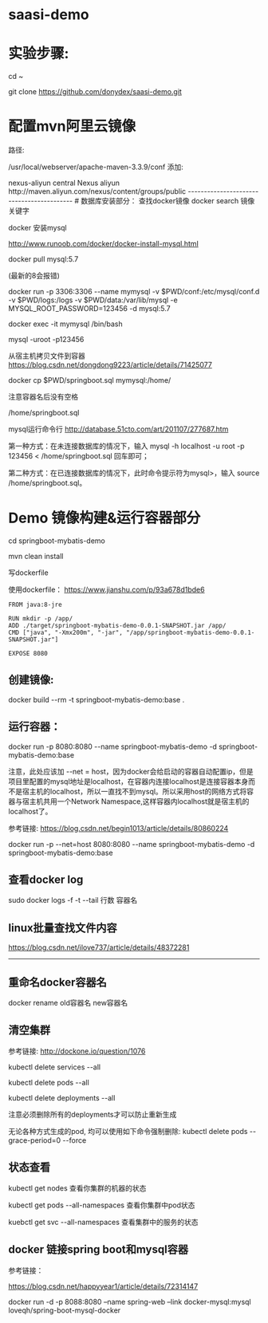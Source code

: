 # saasi-demo
# 实验步骤:
cd ~

git clone https://github.com/donydex/saasi-demo.git
# 配置mvn阿里云镜像
路径:

/usr/local/webserver/apache-maven-3.3.9/conf
添加:

<mirror>  
    <id>nexus-aliyun</id>  
    <mirrorOf>central</mirrorOf>    
    <name>Nexus aliyun</name>  
    <url>http://maven.aliyun.com/nexus/content/groups/public</url>  
</mirror> 
------------------------------------------
# 数据库安装部分：
查找docker镜像
docker search 镜像关键字

docker 安装mysql

http://www.runoob.com/docker/docker-install-mysql.html

docker pull mysql:5.7

(最新的8会报错)

docker run -p 3306:3306 --name mymysql -v $PWD/conf:/etc/mysql/conf.d -v $PWD/logs:/logs -v $PWD/data:/var/lib/mysql -e MYSQL_ROOT_PASSWORD=123456 -d mysql:5.7

docker exec -it mymysql /bin/bash

mysql -uroot -p123456

从宿主机拷贝文件到容器
https://blog.csdn.net/dongdong9223/article/details/71425077

docker cp $PWD/springboot.sql mymysql:/home/

注意容器名后没有空格

/home/springboot.sql

mysql运行命令行
http://database.51cto.com/art/201107/277687.htm

第一种方式：在未连接数据库的情况下，输入 mysql -h localhost -u root -p 123456  < /home/springboot.sql 回车即可；

第二种方式：在已连接数据库的情况下，此时命令提示符为mysql>，输入 source /home/springboot.sql。

# Demo 镜像构建&运行容器部分

cd springboot-mybatis-demo

mvn clean install

写dockerfile

使用dockerfile：
https://www.jianshu.com/p/93a678d1bde6

```
FROM java:8-jre

RUN mkdir -p /app/
ADD ./target/springboot-mybatis-demo-0.0.1-SNAPSHOT.jar /app/
CMD ["java", "-Xmx200m", "-jar", "/app/springboot-mybatis-demo-0.0.1-SNAPSHOT.jar"]

EXPOSE 8080
```
## 创建镜像:
docker build --rm -t springboot-mybatis-demo:base .
  
## 运行容器：
docker run -p 8080:8080 --name springboot-mybatis-demo -d springboot-mybatis-demo:base

注意，此处应该加 --net = host，因为docker会给启动的容器自动配置ip，但是项目里配置的mysql地址是localhost，在容器内连接localhost是连接容器本身而不是宿主机的localhost，所以一直找不到mysql。所以采用host的网络方式将容器与宿主机共用一个Network Namespace,这样容器内localhost就是宿主机的localhost了。

参考链接: https://blog.csdn.net/begin1013/article/details/80860224

docker run -p --net=host 8080:8080 --name springboot-mybatis-demo -d springboot-mybatis-demo:base


  
## 查看docker log
sudo docker logs -f -t --tail 行数 容器名
  
## linux批量查找文件内容
https://blog.csdn.net/ilove737/article/details/48372281
  
  
-----------------------------------
## 重命名docker容器名
docker rename old容器名  new容器名


## 清空集群

参考链接: http://dockone.io/question/1076

kubectl delete services --all

kubectl delete pods --all

kubectl delete deployments --all

注意必须删除所有的deployments才可以防止重新生成

无论各种方式生成的pod, 均可以使用如下命令强制删除: kubectl delete pods <pod> --grace-period=0 --force 

## 状态查看
kubectl get nodes 查看你集群的机器的状态

kubectl get pods --all-namespaces 查看你集群中pod状态

kuebctl get svc --all-namespaces 查看集群中的服务的状态

## docker 链接spring boot和mysql容器

参考链接：

https://blog.csdn.net/happyyear1/article/details/72314147

docker run -d -p 8088:8080 –name spring-web –link docker-mysql:mysql loveqh/spring-boot-mysql-docker



